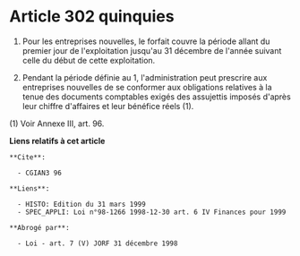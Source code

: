 # Article 302 quinquies

1. Pour les entreprises nouvelles, le forfait couvre la période allant du premier jour de l'exploitation jusqu'au 31 décembre
de l'année suivant celle du début de cette exploitation.

2. Pendant la période définie au 1, l'administration peut prescrire aux entreprises nouvelles de se conformer aux obligations
relatives à la tenue des documents comptables exigés des assujettis imposés d'après leur chiffre d'affaires et leur bénéfice
réels (1).

(1) Voir Annexe III, art. 96.

**Liens relatifs à cet article**

	**Cite**:

	  - CGIAN3 96

	**Liens**:

	  - HISTO: Edition du 31 mars 1999
	  - SPEC_APPLI: Loi n°98-1266 1998-12-30 art. 6 IV Finances pour 1999

	**Abrogé par**:

	  - Loi - art. 7 (V) JORF 31 décembre 1998
